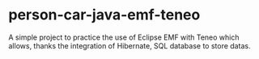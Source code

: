 # person-car-java-emf-teneo
A simple project to practice the use of Eclipse EMF with Teneo which allows, thanks the integration of Hibernate, SQL database to store datas.
